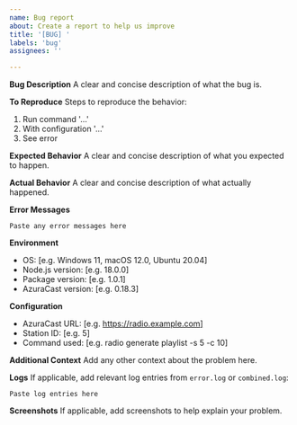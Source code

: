 ```yaml
---
name: Bug report
about: Create a report to help us improve
title: '[BUG] '
labels: 'bug'
assignees: ''

---
```


**Bug Description**
A clear and concise description of what the bug is.

**To Reproduce**
Steps to reproduce the behavior:
1. Run command '...'
2. With configuration '...'
3. See error

**Expected Behavior**
A clear and concise description of what you expected to happen.

**Actual Behavior**
A clear and concise description of what actually happened.

**Error Messages**
```
Paste any error messages here
```

**Environment**
- OS: [e.g. Windows 11, macOS 12.0, Ubuntu 20.04]
- Node.js version: [e.g. 18.0.0]
- Package version: [e.g. 1.0.1]
- AzuraCast version: [e.g. 0.18.3]

**Configuration**
- AzuraCast URL: [e.g. https://radio.example.com]
- Station ID: [e.g. 5]
- Command used: [e.g. radio generate playlist -s 5 -c 10]

**Additional Context**
Add any other context about the problem here.

**Logs**
If applicable, add relevant log entries from `error.log` or `combined.log`:
```
Paste log entries here
```

**Screenshots**
If applicable, add screenshots to help explain your problem.
